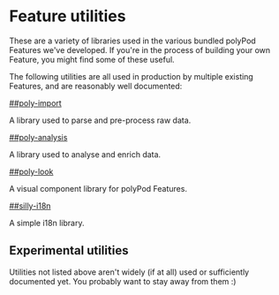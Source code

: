 # Feature utilities

These are a variety of libraries used in the various bundled polyPod Features
we've developed. If you're in the process of building your own Feature, you
might find some of these useful.

The following utilities are all used in production by multiple existing
Features, and are reasonably well documented:

[##poly-import](https://polypoly-eu.github.io/polyPod/feature-utils/poly-import)

A library used to parse and pre-process raw data.

[##poly-analysis](https://polypoly-eu.github.io/polyPod/feature-utils/poly-analysis)

A library used to analyse and enrich data.

[##poly-look](https://polypoly-eu.github.io/polyPod/feature-utils/poly-look)

A visual component library for polyPod Features.

[##silly-i18n](https://polypoly-eu.github.io/polyPod/feature-utils/silly-i18n)

A simple i18n library.

## Experimental utilities

Utilities not listed above aren't widely (if at all) used or sufficiently
documented yet. You probably want to stay away from them :)
